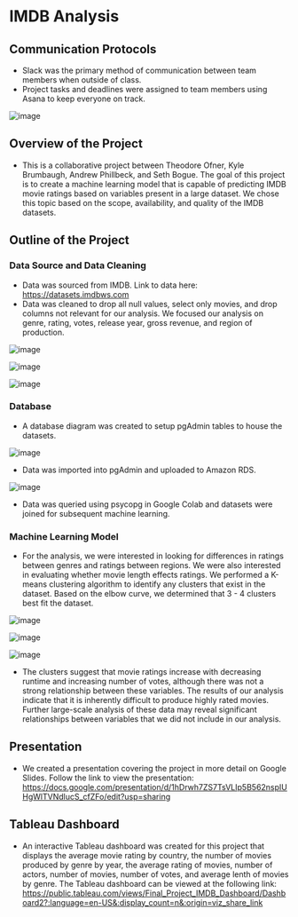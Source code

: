 # IMDB Analysis

## Communication Protocols

* Slack was the primary method of communication between team members when outside of class.
* Project tasks and deadlines were assigned to team members using Asana to keep everyone on track. 

![image](https://user-images.githubusercontent.com/104707395/230266250-4f55ad4b-fcb5-4b04-82e0-9a882b5aeea3.png)


## Overview of the Project

* This is a collaborative project between Theodore Ofner, Kyle Brumbaugh, Andrew Phillbeck, and Seth Bogue. The goal of this project is to create a machine learning model that is capable of predicting IMDB movie ratings based on variables present in a large dataset. We chose this topic based on the scope, availability, and quality of the IMDB datasets.  

## Outline of the Project

### Data Source and Data Cleaning

* Data was sourced from IMDB. Link to data here: https://datasets.imdbws.com
* Data was cleaned to drop all null values, select only movies, and drop columns not relevant for our analysis. We focused our analysis on genre, rating, votes, release year, gross revenue, and region of production. 

![image](https://user-images.githubusercontent.com/104707395/230266395-b865133b-5edc-4efc-8232-cfe861df9a9d.png)

![image](https://user-images.githubusercontent.com/104707395/230266469-3c0b532e-f6ef-4b11-8421-c8937dad4af9.png)

![image](https://user-images.githubusercontent.com/104707395/230266555-7a3e2d20-242d-4f0c-9fa6-1bd60ca4f73d.png)

### Database 

* A database diagram was created to setup pgAdmin tables to house the datasets.

![image](https://user-images.githubusercontent.com/104707395/230267089-33571b57-4021-4ea6-b9e2-8423ad1ed6c5.png)

* Data was imported into pgAdmin and uploaded to Amazon RDS.

![image](https://user-images.githubusercontent.com/104707395/230266882-ab8fe9ea-b2a7-4525-a9fc-42dc7a96a003.png)

* Data was queried using psycopg in Google Colab and datasets were joined for subsequent machine learning.

### Machine Learning Model

* For the analysis, we were interested in looking for differences in ratings between genres and ratings between regions. We were also interested in evaluating whether movie length effects ratings. We performed a K-means clustering algorithm to identify any clusters that exist in the dataset. Based on the elbow curve, we determined that 3 - 4 clusters best fit the dataset. 

![image](https://user-images.githubusercontent.com/104707395/230267827-5b428520-8ee9-47c4-b224-64ace8cecfdf.png)

![image](https://user-images.githubusercontent.com/104707395/230267863-1cacceec-e9ae-4f61-90ba-388f12e54dc4.png)

![image](https://user-images.githubusercontent.com/104707395/230267882-388c18b0-9f9a-43f5-85c3-4f62f5c71805.png)

* The clusters suggest that movie ratings increase with decreasing runtime and increasing number of votes, although there was not a strong relationship between these variables. The results of our analysis indicate that it is inherently difficult to produce highly rated movies. Further large-scale analysis of these data may reveal significant relationships between variables that we did not include in our analysis.  

## Presentation

* We created a presentation covering the project in more detail on Google Slides. Follow the link to view the presentation: https://docs.google.com/presentation/d/1hDrwh7ZS7TsVLIp5B562nspIUHgWlTVNdlucS_cfZFo/edit?usp=sharing

## Tableau Dashboard

* An interactive Tableau dashboard was created for this project that displays the average movie rating by country, the number of movies produced by genre by year, the average rating of movies, number of actors, number of movies, number of votes, and average lenth of movies by genre. The Tableau dashboard can be viewed at the following link: https://public.tableau.com/views/Final_Project_IMDB_Dashboard/Dashboard2?:language=en-US&:display_count=n&:origin=viz_share_link
